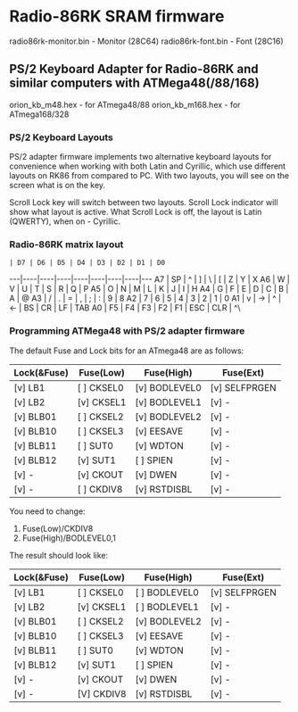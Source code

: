 # Radio-86RK SRAM firmware

radio86rk-monitor.bin - Monitor (28C64)
radio86rk-font.bin    - Font    (28C16)

## PS/2 Keyboard Adapter for Radio-86RK and similar computers with ATMega48(/88/168)

orion_kb_m48.hex - for ATmega48/88
orion_kb_m168.hex - for ATmega168/328

### PS/2 Keyboard Layouts

PS/2 adapter firmware implements two alternative keyboard layouts for convenience when working with both Latin and Cyrillic, which use different layouts on RK86 from compared to PC. With two layouts, you will see on the screen what is on the key.

Scroll Lock key will switch between two layouts. Scroll Lock indicator will show what layout is active. What Scroll Lock is off, the layout is Latin (QWERTY), when on - Cyrillic.

### Radio-86RK matrix layout

    | D7 | D6 | D5 | D4 | D3 | D2 | D1 | D0
 ---|----|----|----|----|----|----|----|---
 A7 | SP | ^  | ]  | \  | [  | Z  | Y  | X
 A6 | W  | V  | U  | T  | S  | R  | Q  | P
 A5 | O  | N  | M  | L  | K  | J  | I  | H
 A4 | G  | F  | E  | D  | C  | B  | A  | @
 A3 | /  | .  | =  | ,  | ;  | :  | 9  | 8
 A2 | 7  | 6  | 5  | 4  | 3  | 2  | 1  | 0
 A1 | v  | -> |  ^ | <- | BS | CR | LF | TAB
 A0 | F5 | F4 | F3 | F2 | F1 | ESC | CLR | ^\

### Programming ATMega48 with PS/2 adapter firmware

The default Fuse and Lock bits for an ATmega48 are as follows:

Lock(&Fuse) | Fuse(Low)  | Fuse(High)    | Fuse(Ext)
------------|------------|---------------|------------------
[v] LB1     | [ ] CKSEL0 | [v] BODLEVEL0 | [v] SELFPRGEN
[v] LB2     | [v] CKSEL1 | [v] BODLEVEL1 | [v] -
[v] BLB01   | [ ] CKSEL2 | [v] BODLEVEL2 | [v] -
[v] BLB10   | [ ] CKSEL3 | [v] EESAVE    | [v] -
[v] BLB11   | [ ] SUT0   | [v] WDTON     | [v] -
[v] BLB12   | [v] SUT1   | [ ] SPIEN     | [v] -
[v] -       | [v] CKOUT  | [v] DWEN      | [v] -
[v] -       | [ ] CKDIV8 | [v] RSTDISBL  | [v] -

You need to change:
1) Fuse(Low)/CKDIV8
2) Fuse(High)/BODLEVEL0,1

The result should look like:

Lock(&Fuse) | Fuse(Low)  | Fuse(High)    | Fuse(Ext)
------------|------------|---------------|------------------
[v] LB1     | [ ] CKSEL0 | [ ] BODLEVEL0 | [v] SELFPRGEN
[v] LB2     | [v] CKSEL1 | [ ] BODLEVEL1 | [v] -
[v] BLB01   | [ ] CKSEL2 | [v] BODLEVEL2 | [v] -
[v] BLB10   | [ ] CKSEL3 | [v] EESAVE    | [v] -
[v] BLB11   | [ ] SUT0   | [v] WDTON     | [v] -
[v] BLB12   | [v] SUT1   | [ ] SPIEN     | [v] -
[v] -       | [v] CKOUT  | [v] DWEN      | [v] -
[v] -       | [V] CKDIV8 | [v] RSTDISBL  | [v] -
